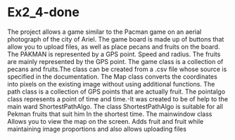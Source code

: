 # Ex2_4-done
The project allows a game similar to the Pacman game on an aerial photograph of the city of Ariel.
The game board is made up of buttons that allow you to upload files, as well as place pecans and fruits on the board.
The PAKMAN is represented by a GPS point. Speed and radius.
The fruits are mainly represented by the GPS point.
The game class is a collection of pecans and fruits.The class can be created from a .csv file whose source is specified in the documentation.
The Map class converts the coordinates into pixels on the existing image without using additional functions.
The path class is a collection of GPS points that are actually fruit.
The pointalgo class represents a point of time and time.-It was created to be of help to the main ward ShortestPathAlgo.
The class ShortestPathAlgo is suitable for all Pekman fruits that suit him In the shortest time.
The mainwindow class Allows you to view the map on the screen.
Adds fruit and fruit while maintaining image proportions and also allows uploading files
